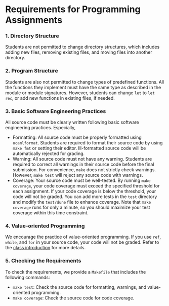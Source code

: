 # Requirements for Programming Assignments

### 1. Directory Structure
Students are not permitted to change directory structures, which includes adding new files, removing existing files, and moving files into another directory.

### 2. Program Structure
Students are also not permitted to change types of predefined functions.
All the functions they implement must have the same type as described in the module or module signatures.
However, students can change `let` to `let rec`, or add new functions in existing files, if needed.

### 3. Basic Software Engineering Practices
All source code must be clearly written following basic software engineering practices.
Especially,
- Formatting: All source code must be properly formatted using `ocamlformat`. Students are required to format their source code by using `make fmt` or setting their editor. Ill-formatted source code will be automatically rejected for grading.
- Warning: All source code must not have any warning. Students are required to correct all warnings in their source code before the final submission. For convenience, `make` does not strictly check warnings. However, `make test` will reject any source code with warnings.
- Coverage: Your source code must be well-tested. By running `make coverage`, your code coverage must exceed the specified threshold for each assignment. If your code coverage is below the threshold, your code will not be graded. You can add more tests in the `test` directory and modify the `test/dune` file to enhance coverage. Note that `make coverage` runs for only a minute, so you should maximize your test coverage within this time constraint.

### 4. Value-oriented Programming
We encourage the practice of value-oriented programming.
If you use `ref`, `while`, and `for` in your source code, your code will not be graded.
Refer to the [class introduction](https://github.com/prosyslab-classroom/cs348-information-security?tab=readme-ov-file#%EC%88%99%EC%A0%9C-homework) for more details.

### 5. Checking the Requirements
To check the requirements, we provide a `Makefile` that includes the following commands:
- `make test`: Check the source code for formatting, warnings, and value-oriented programming.
- `make coverage`: Check the source code for code coverage.
